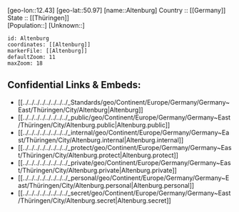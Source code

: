 ﻿---
location: [50.97,12.43] 
mapzoom: [7,12] 
mapmarker: city 
type: City
tags:
- geo/City


SpocWebEntityId: 28773
isDeleted: false
confidential: public

---
[geo-lon::12.43] 
[geo-lat::50.97] 
[name::Altenburg] 
Country :: [[Germany]]  
State :: [[Thüringen]]  
[Population::] 
[Unknown::] 


```leaflet
id: Altenburg
coordinates: [[Altenburg]] 
markerFile: [[Altenburg]] 
defaultZoom: 11 
maxZoom: 18
```


## Confidential Links & Embeds: 
- [[../../../../../../../../_Standards/geo/Continent/Europe/Germany/Germany~East/Thüringen/City/Altenburg|Altenburg]] 
- [[../../../../../../../../_public/geo/Continent/Europe/Germany/Germany~East/Thüringen/City/Altenburg.public|Altenburg.public]] 
- [[../../../../../../../../_internal/geo/Continent/Europe/Germany/Germany~East/Thüringen/City/Altenburg.internal|Altenburg.internal]] 
- [[../../../../../../../../_protect/geo/Continent/Europe/Germany/Germany~East/Thüringen/City/Altenburg.protect|Altenburg.protect]] 
- [[../../../../../../../../_private/geo/Continent/Europe/Germany/Germany~East/Thüringen/City/Altenburg.private|Altenburg.private]] 
- [[../../../../../../../../_personal/geo/Continent/Europe/Germany/Germany~East/Thüringen/City/Altenburg.personal|Altenburg.personal]] 
- [[../../../../../../../../_secret/geo/Continent/Europe/Germany/Germany~East/Thüringen/City/Altenburg.secret|Altenburg.secret]] 
